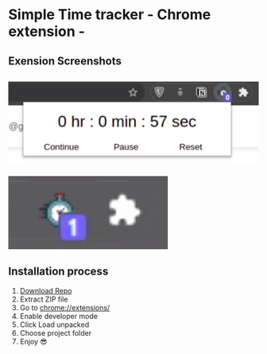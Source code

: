 # Simple Time tracker - Chrome extension -

## Exension Screenshots
![extension screenshot](/screenshots/screen1.png)
-------
![extension screenshot](/screenshots/screen2.png)

## Installation process
1) [Download Repo](https://github.com/AOTantawy/time-tracker-chrome-extension.git) 
2) Extract ZIP file 
3) Go to [chrome://extensions/](chrome://extensions/)
4) Enable developer mode 
5) Click Load unpacked
6) Choose project folder 
7) Enjoy 😎


